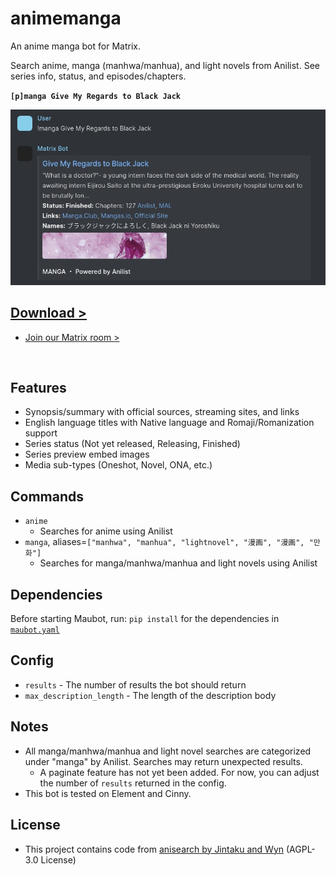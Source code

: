 # animemanga

An anime manga bot for Matrix.

Search anime, manga (manhwa/manhua), and light novels from Anilist. See series info, status, and episodes/chapters.

**`[p]manga Give My Regards to Black Jack`**

![preview.jpg](preview.jpg)

## [Download >](releases)

- [Join our Matrix room >](../../../#readme)

<br>

## Features

- Synopsis/summary with official sources, streaming sites, and links
- English language titles with Native language and Romaji/Romanization support
- Series status (Not yet released, Releasing, Finished)
- Series preview embed images
- Media sub-types (Oneshot, Novel, ONA, etc.)


## Commands

- `anime`
  - Searches for anime using Anilist
- `manga`, aliases=`["manhwa", "manhua", "lightnovel", "漫画", "漫画", "만화"]`
  - Searches for manga/manhwa/manhua and light novels using Anilist


## Dependencies

Before starting Maubot, run: `pip install` for the dependencies in [`maubot.yaml`](./maubot.yaml)


## Config

- `results` - The number of results the bot should return
- `max_description_length` - The length of the description body


## Notes

- All manga/manhwa/manhua and light novel searches are categorized under "manga" by Anilist. Searches may return unexpected results.
  - A paginate feature has not yet been added. For now, you can adjust the number of `results` returned in the config.
- This bot is tested on Element and Cinny.

## License

- This project contains code from [anisearch by Jintaku and Wyn](https://github.com/Jintaku/Jintaku-Cogs-V3/tree/master/anisearch) (AGPL-3.0 License)
